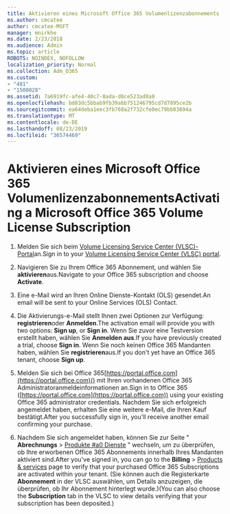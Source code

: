 ```yaml
---
title: Aktivieren eines Microsoft Office 365 Volumenlizenzabonnements
ms.author: cmcatee
author: cmcatee-MSFT
manager: mnirkhe
ms.date: 2/23/2018
ms.audience: Admin
ms.topic: article
ROBOTS: NOINDEX, NOFOLLOW
localization_priority: Normal
ms.collection: Adm_O365
ms.custom:
- "481"
- "1500028"
ms.assetid: 7a6919fc-afe4-40c7-8ada-d8ce523ad8a8
ms.openlocfilehash: bd83dc5bbab9fb39abb751246795cd7d7895ce2b
ms.sourcegitcommit: ea64deba1eec3fb768a2f732cfe0ec79bb03694a
ms.translationtype: MT
ms.contentlocale: de-DE
ms.lasthandoff: 08/23/2019
ms.locfileid: "36574469"
---
```

# <a name="activating-a-microsoft-office-365-volume-license-subscription"></a><span data-ttu-id="0019e-102">Aktivieren eines Microsoft Office 365 Volumenlizenzabonnements</span><span class="sxs-lookup"><span data-stu-id="0019e-102">Activating a Microsoft Office 365 Volume License Subscription</span></span>

1. <span data-ttu-id="0019e-103">Melden Sie sich beim [Volume Licensing Service Center (VLSC)-Portal](http://go.microsoft.com/fwlink/p/?LinkId=329762)an.</span><span class="sxs-lookup"><span data-stu-id="0019e-103">Sign in to your [Volume Licensing Service Center (VLSC) portal](http://go.microsoft.com/fwlink/p/?LinkId=329762).</span></span>

2. <span data-ttu-id="0019e-104">Navigieren Sie zu Ihrem Office 365 Abonnement, und wählen Sie **aktivieren**aus.</span><span class="sxs-lookup"><span data-stu-id="0019e-104">Navigate to your Office 365 subscription and choose **Activate**.</span></span>

3. <span data-ttu-id="0019e-105">Eine e-Mail wird an Ihren Online Dienste-Kontakt (OLS) gesendet.</span><span class="sxs-lookup"><span data-stu-id="0019e-105">An email will be sent to your Online Services (OLS) Contact.</span></span>

4. <span data-ttu-id="0019e-106">Die Aktivierungs-e-Mail stellt Ihnen zwei Optionen zur Verfügung: **registrieren**oder **Anmelden**.</span><span class="sxs-lookup"><span data-stu-id="0019e-106">The activation email will provide you with two options: **Sign up**, or **Sign in**.</span></span> <span data-ttu-id="0019e-107">Wenn Sie zuvor eine Testversion erstellt haben, wählen Sie **Anmelden aus**.</span><span class="sxs-lookup"><span data-stu-id="0019e-107">If you have previously created a trial, choose **Sign in**.</span></span> <span data-ttu-id="0019e-108">Wenn Sie noch keinen Office 365 Mandanten haben, wählen Sie **registrieren**aus.</span><span class="sxs-lookup"><span data-stu-id="0019e-108">If you don't yet have an Office 365 tenant, choose **Sign up**.</span></span>

5. <span data-ttu-id="0019e-109">Melden Sie sich bei Office 365[https://portal.office.com](https://portal.office.com)() mit Ihren vorhandenen Office 365 Administratoranmeldeinformationen an.</span><span class="sxs-lookup"><span data-stu-id="0019e-109">Sign in to Office 365 ([https://portal.office.com](https://portal.office.com)) using your existing Office 365 administrator credentials.</span></span> <span data-ttu-id="0019e-110">Nachdem Sie sich erfolgreich angemeldet haben, erhalten Sie eine weitere e-Mail, die Ihren Kauf bestätigt.</span><span class="sxs-lookup"><span data-stu-id="0019e-110">After you successfully sign in, you'll receive another email confirming your purchase.</span></span>

6. <span data-ttu-id="0019e-111">Nachdem Sie sich angemeldet haben, können Sie zur Seite " **Abrechnungs** \> [Produkte #a0 Dienste](https://go.microsoft.com/fwlink/p/?linkid=842054) " wechseln, um zu überprüfen, ob Ihre erworbenen Office 365 Abonnements innerhalb Ihres Mandanten aktiviert sind.</span><span class="sxs-lookup"><span data-stu-id="0019e-111">After you've signed in, you can go to the **Billing** \> [Products & services](https://go.microsoft.com/fwlink/p/?linkid=842054) page to verify that your purchased Office 365 Subscriptions are activated within your tenant.</span></span> <span data-ttu-id="0019e-112">(Sie können auch die Registerkarte **Abonnement** in der VLSC auswählen, um Details anzuzeigen, die überprüfen, ob Ihr Abonnement hinterlegt wurde.)</span><span class="sxs-lookup"><span data-stu-id="0019e-112">(You can also choose the **Subscription** tab in the VLSC to view details verifying that your subscription has been deposited.)</span></span>